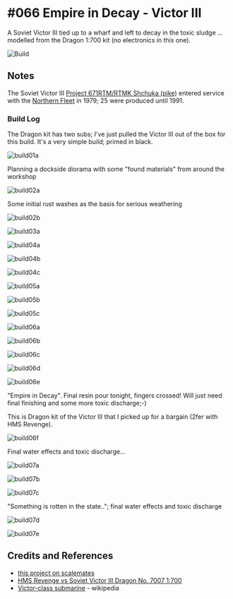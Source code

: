 # #066 Empire in Decay - Victor III

A Soviet Victor III tied up to a wharf and left to decay in the toxic sludge ... modelled from the Dragon 1:700 kit (no electronics in this one).

![Build](./assets/VictorIII_build.jpg?raw=true)

## Notes

The Soviet Victor III [Project 671RTM/RTMK Shchuka (pike)](https://en.wikipedia.org/wiki/Victor-class_submarine)
entered service with the
[Northern Fleet](https://en.wikipedia.org/wiki/Northern_Fleet)
in 1979; 25 were produced until 1991.

### Build Log

The Dragon kit has two subs; I've just pulled the Victor III out of the box for this build. It's a very simple build; primed in black.

![build01a](./assets/build01a.jpg?raw=true)

Planning a dockside diorama with some "found materials" from around the workshop

![build02a](./assets/build02a.jpg?raw=true)

Some initial rust washes as the basis for serious weathering

![build02b](./assets/build02b.jpg?raw=true)

![build03a](./assets/build03a.jpg?raw=true)

![build04a](./assets/build04a.jpg?raw=true)

![build04b](./assets/build04b.jpg?raw=true)

![build04c](./assets/build04c.jpg?raw=true)

![build05a](./assets/build05a.jpg?raw=true)

![build05b](./assets/build05b.jpg?raw=true)

![build05c](./assets/build05c.jpg?raw=true)

![build06a](./assets/build06a.jpg?raw=true)

![build06b](./assets/build06b.jpg?raw=true)

![build06c](./assets/build06c.jpg?raw=true)

![build06d](./assets/build06d.jpg?raw=true)

![build06e](./assets/build06e.jpg?raw=true)

"Empire in Decay". Final resin pour tonight, fingers crossed! Will just need final finishing and some more toxic discharge;-)

This is Dragon kit of the Victor III that I picked up for a bargain (2fer with HMS Revenge).

![build06f](./assets/build06f.jpg?raw=true)

Final water effects and toxic discharge...

![build07a](./assets/build07a.jpg?raw=true)

![build07b](./assets/build07b.jpg?raw=true)

![build07c](./assets/build07c.jpg?raw=true)

"Something is rotten in the state.."; final water effects and toxic discharge

![build07d](./assets/build07d.jpg?raw=true)

![build07e](./assets/build07e.jpg?raw=true)

## Credits and References

* [this project on scalemates](https://www.scalemates.com/profiles/mate.php?id=74137&p=projects&project=135059)
* [HMS Revenge vs Soviet Victor III Dragon No. 7007 1:700](https://www.scalemates.com/kits/dragon-7007-hms-revenge-vs-soviet-victor-iii--1356080)
* [Victor-class submarine](https://en.wikipedia.org/wiki/Victor-class_submarine) - wikipedia
